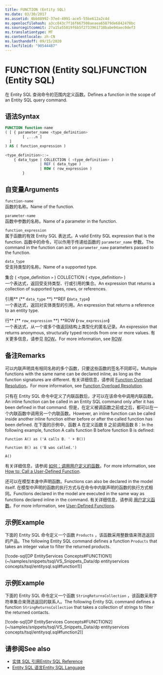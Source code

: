 ```yaml
---
title: FUNCTION (Entity SQL)
ms.date: 03/30/2017
ms.assetid: 0bb88992-37ed-4991-ace5-55be612a2c4d
ms.openlocfilehash: a3cc843c7f16f667508aeaea65879de6842478bc
ms.sourcegitcommit: 27a15a55019f6b5f2733961738babe94aec0def3
ms.translationtype: MT
ms.contentlocale: zh-CN
ms.lasthandoff: 09/15/2020
ms.locfileid: "90544487"
---
```

# <a name="function-entity-sql"></a><span data-ttu-id="e5851-102">FUNCTION (Entity SQL)</span><span class="sxs-lookup"><span data-stu-id="e5851-102">FUNCTION (Entity SQL)</span></span>
<span data-ttu-id="e5851-103">在 Entity SQL 查询命令的范围内定义函数。</span><span class="sxs-lookup"><span data-stu-id="e5851-103">Defines a function in the scope of an Entity SQL query command.</span></span>  
  
## <a name="syntax"></a><span data-ttu-id="e5851-104">语法</span><span class="sxs-lookup"><span data-stu-id="e5851-104">Syntax</span></span>  
  
```sql  
FUNCTION function-name  
( [ { parameter_name <type_definition>
        [ ,...n ]  
  ]  
) AS ( function_expression )
  
<type_definition>::=  
    { data_type | COLLECTION ( <type_definition> )
                | REF ( data_type )
                | ROW ( row_expression )
        }
```  
  
## <a name="arguments"></a><span data-ttu-id="e5851-105">自变量</span><span class="sxs-lookup"><span data-stu-id="e5851-105">Arguments</span></span>  
 `function-name`  
 <span data-ttu-id="e5851-106">函数的名称。</span><span class="sxs-lookup"><span data-stu-id="e5851-106">Name of the function.</span></span>  
  
 `parameter-name`  
 <span data-ttu-id="e5851-107">函数中参数的名称。</span><span class="sxs-lookup"><span data-stu-id="e5851-107">Name of a parameter in the function.</span></span>  
  
 `function_expression`  
 <span data-ttu-id="e5851-108">属于函数的有效 Entity SQL 表达式。</span><span class="sxs-lookup"><span data-stu-id="e5851-108">A valid Entity SQL expression that is the function.</span></span> <span data-ttu-id="e5851-109">函数中的命令，可以作用于传递给函数的 `parameter_name` 参数。</span><span class="sxs-lookup"><span data-stu-id="e5851-109">The command in the function can act on `parameter_name` parameters passed to the function.</span></span>  
  
 `data_type`  
 <span data-ttu-id="e5851-110">受支持类型的名称。</span><span class="sxs-lookup"><span data-stu-id="e5851-110">Name of a supported type.</span></span>  
  
 <span data-ttu-id="e5851-111">集合 ( <type_definition `>` ) </span><span class="sxs-lookup"><span data-stu-id="e5851-111">COLLECTION ( <type_definition`>` )</span></span>  
 <span data-ttu-id="e5851-112">一个表达式，返回受支持类型、行或引用的集合。</span><span class="sxs-lookup"><span data-stu-id="e5851-112">An expression that returns a collection of supported types, rows, or references.</span></span>  
  
 <span data-ttu-id="e5851-113">引用\*\* (\*\* `data_type` \*\*) \*\*</span><span class="sxs-lookup"><span data-stu-id="e5851-113">REF **(**`data_type`**)**</span></span>  
 <span data-ttu-id="e5851-114">一个表达式，返回对实体类型的引用。</span><span class="sxs-lookup"><span data-stu-id="e5851-114">An expression that returns a reference to an entity type.</span></span>  
  
 <span data-ttu-id="e5851-115">行\*\* (\*\* `row_expression` \*\*) \*\*</span><span class="sxs-lookup"><span data-stu-id="e5851-115">ROW **(**`row_expression`**)**</span></span>  
 <span data-ttu-id="e5851-116">一个表达式，从一个或多个值返回结构上类型化的匿名记录。</span><span class="sxs-lookup"><span data-stu-id="e5851-116">An expression that returns anonymous, structurally typed records from one or more values.</span></span> <span data-ttu-id="e5851-117">有关更多信息，请参见 [ROW](row-entity-sql.md)。</span><span class="sxs-lookup"><span data-stu-id="e5851-117">For more information, see [ROW](row-entity-sql.md).</span></span>  
  
## <a name="remarks"></a><span data-ttu-id="e5851-118">备注</span><span class="sxs-lookup"><span data-stu-id="e5851-118">Remarks</span></span>  
 <span data-ttu-id="e5851-119">可以内联声明具有相同名称的多个函数，只要这些函数的签名不同即可。</span><span class="sxs-lookup"><span data-stu-id="e5851-119">Multiple functions with the same name can be declared inline, as long as the function signatures are different.</span></span> <span data-ttu-id="e5851-120">有关详细信息，请参阅 [Function Overload Resolution](function-overload-resolution-entity-sql.md)。</span><span class="sxs-lookup"><span data-stu-id="e5851-120">For more information, see [Function Overload Resolution](function-overload-resolution-entity-sql.md).</span></span>  
  
 <span data-ttu-id="e5851-121">只有在 Entity SQL 命令中定义了内联函数后，才可以在该命令中调用内联函数。</span><span class="sxs-lookup"><span data-stu-id="e5851-121">An inline function can be called in an Entity SQL command only after it has been defined in that command.</span></span> <span data-ttu-id="e5851-122">但是，在定义被调函数之前或之后，都可以在一个内联函数中调用另一个内联函数。</span><span class="sxs-lookup"><span data-stu-id="e5851-122">However, an inline function can be called inside another inline function either before or after the called function has been defined.</span></span> <span data-ttu-id="e5851-123">在下面的示例中，函数 A 在定义函数 B 之前调用函数 B：</span><span class="sxs-lookup"><span data-stu-id="e5851-123">In the following example, function A calls function B before function B is defined:</span></span>  
  
 `Function A() as ('A calls B. ' + B())`  
  
 `Function B() as ('B was called.')`  
  
 `A()`  
  
 <span data-ttu-id="e5851-124">有关详细信息，请参阅 [如何：调用用户定义的函数](/previous-versions/dotnet/netframework-4.0/dd490951(v=vs.100))。</span><span class="sxs-lookup"><span data-stu-id="e5851-124">For more information, see [How to: Call a User-Defined Function](/previous-versions/dotnet/netframework-4.0/dd490951(v=vs.100)).</span></span>  
  
 <span data-ttu-id="e5851-125">还可以在模型本身中声明函数。</span><span class="sxs-lookup"><span data-stu-id="e5851-125">Functions can also be declared in the model itself.</span></span> <span data-ttu-id="e5851-126">在模型中声明的函数的执行方式与在命令中内联声明的函数的执行方式相同。</span><span class="sxs-lookup"><span data-stu-id="e5851-126">Functions declared in the model are executed in the same way as functions declared inline in the command.</span></span> <span data-ttu-id="e5851-127">有关详细信息，请参阅 [用户定义函数](user-defined-functions-entity-sql.md)。</span><span class="sxs-lookup"><span data-stu-id="e5851-127">For more information, see [User-Defined Functions](user-defined-functions-entity-sql.md).</span></span>  
  
## <a name="example"></a><span data-ttu-id="e5851-128">示例</span><span class="sxs-lookup"><span data-stu-id="e5851-128">Example</span></span>  
 <span data-ttu-id="e5851-129">下面的 Entity SQL 命令定义一个函数 `Products` ，该函数采用整数值来筛选返回的产品。</span><span class="sxs-lookup"><span data-stu-id="e5851-129">The following Entity SQL command defines a function `Products` that takes an integer value to filter the returned products.</span></span>  
  
 [!code-sql[DP EntityServices Concepts#FUNCTION1](~/samples/snippets/tsql/VS_Snippets_Data/dp entityservices concepts/tsql/entitysql.sql#function1)]  
  
## <a name="example"></a><span data-ttu-id="e5851-130">示例</span><span class="sxs-lookup"><span data-stu-id="e5851-130">Example</span></span>  
 <span data-ttu-id="e5851-131">下面的 Entity SQL 命令定义一个函数 `StringReturnsCollection` ，该函数采用字符串集合来筛选返回的联系人。</span><span class="sxs-lookup"><span data-stu-id="e5851-131">The following Entity SQL command defines a function `StringReturnsCollection` that takes a collection of strings to filter the returned contacts.</span></span>  
  
 [!code-sql[DP EntityServices Concepts#FUNCTION2](~/samples/snippets/tsql/VS_Snippets_Data/dp entityservices concepts/tsql/entitysql.sql#function2)]  
  
## <a name="see-also"></a><span data-ttu-id="e5851-132">请参阅</span><span class="sxs-lookup"><span data-stu-id="e5851-132">See also</span></span>

- [<span data-ttu-id="e5851-133">实体 SQL 引用</span><span class="sxs-lookup"><span data-stu-id="e5851-133">Entity SQL Reference</span></span>](entity-sql-reference.md)
- [<span data-ttu-id="e5851-134">Entity SQL 语言</span><span class="sxs-lookup"><span data-stu-id="e5851-134">Entity SQL Language</span></span>](entity-sql-language.md)

